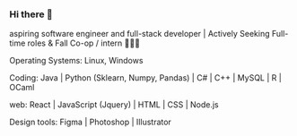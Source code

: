 ### Hi there 👋


aspiring software engineer and full-stack developer |  Actively Seeking Full-time roles & Fall Co-op / intern  👩🏻‍💻 

Operating Systems: Linux, Windows 

Coding: Java | Python (Sklearn, Numpy, Pandas) | C# | C++ | MySQL | R | OCaml 

web: React | JavaScript (Jquery) | HTML | CSS | Node.js 

Design tools: Figma | Photoshop | Illustrator 
